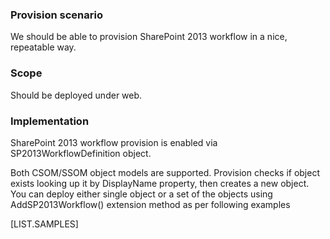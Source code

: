

### Provision scenario
We should be able to provision SharePoint 2013 workflow in a nice, repeatable way.

### Scope
Should be deployed under web.

### Implementation
SharePoint 2013 workflow provision is enabled via SP2013WorkflowDefinition object.

Both CSOM/SSOM object models are supported. 
Provision checks if object exists looking up it by DisplayName property, then creates a new object. 
You can deploy either single object or a set of the objects using AddSP2013Workflow() extension method as per following examples

[LIST.SAMPLES]